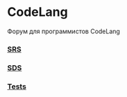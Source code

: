 # CodeLang

Форум для программистов CodeLang

### [SRS](https://github.com/shev7/TRITPO---Lab2/tree/main/SRS)
### [SDS](https://github.com/shev7/TRITPO---Lab2/tree/main/SDS)
### [Tests](https://github.com/shev7/TRITPO---Lab2/tree/main/Tests)
